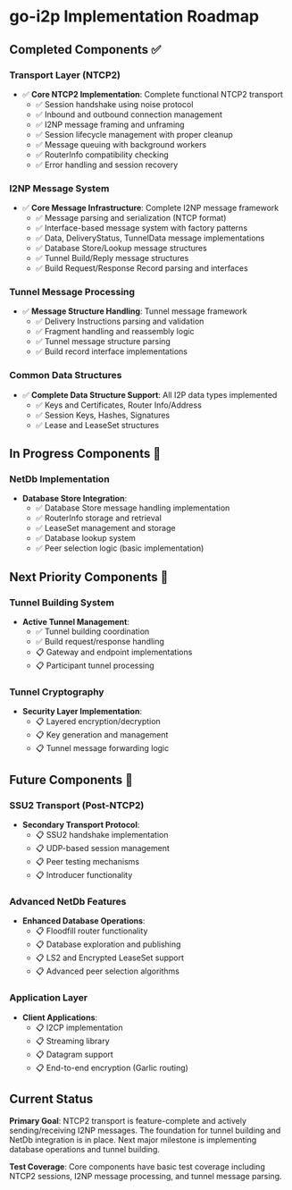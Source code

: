 # go-i2p Implementation Roadmap

## Completed Components ✅

### Transport Layer (NTCP2)
- ✅ **Core NTCP2 Implementation**: Complete functional NTCP2 transport
  * ✅ Session handshake using noise protocol
  * ✅ Inbound and outbound connection management
  * ✅ I2NP message framing and unframing
  * ✅ Session lifecycle management with proper cleanup
  * ✅ Message queuing with background workers
  * ✅ RouterInfo compatibility checking
  * ✅ Error handling and session recovery

### I2NP Message System
- ✅ **Core Message Infrastructure**: Complete I2NP message framework
  * ✅ Message parsing and serialization (NTCP format)
  * ✅ Interface-based message system with factory patterns
  * ✅ Data, DeliveryStatus, TunnelData message implementations
  * ✅ Database Store/Lookup message structures
  * ✅ Tunnel Build/Reply message structures
  * ✅ Build Request/Response Record parsing and interfaces

### Tunnel Message Processing
- ✅ **Message Structure Handling**: Tunnel message framework
  * ✅ Delivery Instructions parsing and validation
  * ✅ Fragment handling and reassembly logic
  * ✅ Tunnel message structure parsing
  * ✅ Build record interface implementations

### Common Data Structures
- ✅ **Complete Data Structure Support**: All I2P data types implemented
  * ✅ Keys and Certificates, Router Info/Address
  * ✅ Session Keys, Hashes, Signatures
  * ✅ Lease and LeaseSet structures

## In Progress Components 🚧

### NetDb Implementation
- **Database Store Integration**:
  * ✅ Database Store message handling implementation
  * ✅ RouterInfo storage and retrieval
  * ✅ LeaseSet management and storage
  * ✅ Database lookup system
  * ✅ Peer selection logic (basic implementation)

## Next Priority Components 🎯

### Tunnel Building System
- **Active Tunnel Management**:
  * ✅ Tunnel building coordination
  * ✅ Build request/response handling
  * 📋 Gateway and endpoint implementations
  * 📋 Participant tunnel processing

### Tunnel Cryptography
- **Security Layer Implementation**:
  * 📋 Layered encryption/decryption
  * 📋 Key generation and management
  * 📋 Tunnel message forwarding logic

## Future Components 📅

### SSU2 Transport (Post-NTCP2)
- **Secondary Transport Protocol**:
  * 📋 SSU2 handshake implementation
  * 📋 UDP-based session management
  * 📋 Peer testing mechanisms
  * 📋 Introducer functionality

### Advanced NetDb Features
- **Enhanced Database Operations**:
  * 📋 Floodfill router functionality
  * 📋 Database exploration and publishing
  * 📋 LS2 and Encrypted LeaseSet support
  * 📋 Advanced peer selection algorithms

### Application Layer
- **Client Applications**:
  * 📋 I2CP implementation
  * 📋 Streaming library
  * 📋 Datagram support
  * 📋 End-to-end encryption (Garlic routing)

## Current Status

**Primary Goal**: NTCP2 transport is feature-complete and actively sending/receiving I2NP messages. The foundation for tunnel building and NetDb integration is in place. Next major milestone is implementing database operations and tunnel building.

**Test Coverage**: Core components have basic test coverage including NTCP2 sessions, I2NP message processing, and tunnel message parsing.
